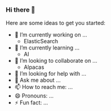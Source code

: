 ### Hi there 👋

Here are some ideas to get you started:

- 🔭 I’m currently working on ...
    - ElasticSearch
- 🌱 I’m currently learning ...
    - AI
- 🦙 I’m looking to collaborate on ...
    - Alpacas
- 🤔 I’m looking for help with ...
- 💬 Ask me about ...
- 📫 How to reach me: ...
- 😄 Pronouns: ...
- ⚡ Fun fact: ...

